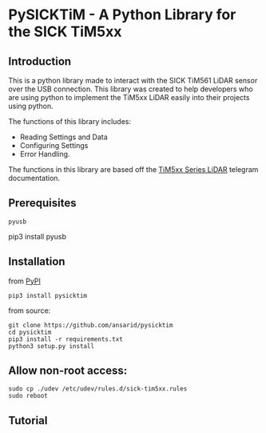 # PySICKTiM - A Python Library for the SICK TiM5xx

Introduction
------

This is a python library made to interact with the SICK TiM561 LiDAR sensor over the USB connection. This library was created to help developers who are using python to implement the TiM5xx LiDAR easily into their projects using python.

 The functions of this library includes:
 * Reading Settings and Data
 * Configuring Settings
 * Error Handling. 

The functions in this library are based off the [TiM5xx Series LiDAR](https://cdn.sick.com/media/docs/7/27/927/Technical_information_Telegram_Listing_Ranging_sensors_LMS1xx_LMS5xx_TiM5xx_MRS1000_MRS6000_NAV310_LD_OEM15xx_LD_LRS36xx_LMS4000_en_IM0045927.PDF) telegram documentation.

Prerequisites
------
    pyusb
pip3 install pyusb

Installation
------

from [PyPI](https://pypi.org/project/pysicktim/)

    pip3 install pysicktim

from source:

    git clone https://github.com/ansarid/pysicktim
    cd pysicktim
    pip3 install -r requirements.txt
    python3 setup.py install

## Allow non-root access:
```
sudo cp ./udev /etc/udev/rules.d/sick-tim5xx.rules
sudo reboot
```

Tutorial
------
